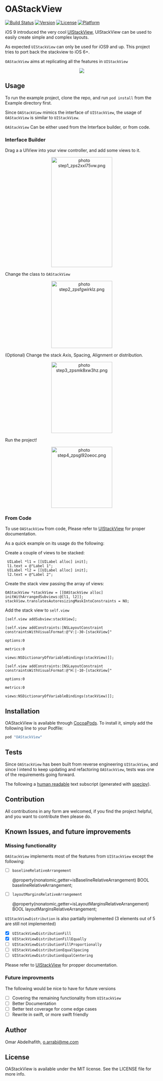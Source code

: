 # OAStackView

[![Build Status](https://travis-ci.org/oarrabi/OAStackView.svg)](https://travis-ci.org/oarrabi/OAStackView)
[![Version](https://img.shields.io/cocoapods/v/OAStackView.svg?style=flat)](http://cocoapods.org/pods/OAStackView)
[![License](https://img.shields.io/cocoapods/l/OAStackView.svg?style=flat)](http://cocoapods.org/pods/OAStackView)
[![Platform](https://img.shields.io/cocoapods/p/OAStackView.svg?style=flat)](http://cocoapods.org/pods/OAStackView)

iOS 9 introduced the very cool [UIStackView](https://developer.apple.com/library/prerelease/ios/documentation/UIKit/Reference/UIStackView_Class_Reference/), UIStackView can be used to easily create simple and complex layouts.

As expected `UIStackView` can only be used for iOS9 and up. This project tries to port back the stackview to iOS 6+.

`OAStackView` aims at replicating all the features in `UIStackView`

<p align="center"><img src ="http://g.recordit.co/RPV2txRGLu.gif" /></p>

## Usage

To run the example project, clone the repo, and run `pod install` from the Example directory first.

Since `OAStackView` mimics the interface of `UIStackView`, the usage of `OAStackView` is similar to `UIStackView`.

`OAStackView` Can be either used from the Interface builder, or from code.

### Interface Builder

Drag a a UIView into your view controller, and add some views to it.


<p align="center"><img src="http://i1348.photobucket.com/albums/p740/o_abdelhafith/step1_zps2xxl75vw.png" border="0" alt=" photo step1_zps2xxl75vw.png" height="360px" width="200px"/></p>

Change the class to `OAStackView`

<p align="center"><img src="http://i1348.photobucket.com/albums/p740/o_abdelhafith/step2_zpsfgwirklz.png" border="0" alt=" photo step2_zpsfgwirklz.png" height="220px" width="200px"/></p>

(Optional) Change the stack Axis, Spacing, Alignment or distribution.

<p align="center"><img src="http://i1348.photobucket.com/albums/p740/o_abdelhafith/step3_zpsmk8xw3hz.png" border="0" alt=" photo step3_zpsmk8xw3hz.png" height="233 the viewpx" width="200px"/></p>

Run the project!

<p align="center"><img src="http://i1348.photobucket.com/albums/p740/o_abdelhafith/step4_zpsgl92oeoc.png" border="0" alt=" photo step4_zpsgl92oeoc.png" height="200px" width="200px"/> </p>


### From Code

To use `OAStackView` from code, Please refer to [UIStackView](https://developer.apple.com/library/prerelease/ios/documentation/UIKit/Reference/UIStackView_Class_Reference/) for proper documentation.

As a quick example on its usage do the following:

Create a couple of views to be stacked:

```objc
 UILabel *l1 = [[UILabel alloc] init];
 l1.text = @"Label 1";
 UILabel *l2 = [[UILabel alloc] init];
 l2.text = @"Label 2";
```

Create the stack view passing the array of views:

```objc
OAStackView *stackView = [[OAStackView alloc] initWithArrangedSubviews:@[l1, l2]];
stackView.translatesAutoresizingMaskIntoConstraints = NO;
```

Add the stack view to `self.view`

```objc
[self.view addSubview:stackView];

[self.view addConstraints:[NSLayoutConstraint constraintsWithVisualFormat:@"V:|-30-[stackView]"
                                                                  options:0
                                                                  metrics:0
                                                                    views:NSDictionaryOfVariableBindings(stackView)]];

[self.view addConstraints:[NSLayoutConstraint constraintsWithVisualFormat:@"H:|-10-[stackView]"
                                                                  options:0
                                                                  metrics:0
                                                                    views:NSDictionaryOfVariableBindings(stackView)]];
```

## Installation

OAStackView is available through [CocoaPods](http://cocoapods.org). To install
it, simply add the following line to your Podfile:

```ruby
pod "OAStackView"
```

## Tests

Since `OAStackView` has been built from reverse engineering `UIStackView`, and since I intend to keep updating and refactoring `OAStackView`, tests was one of the requirements going forward.

The following a [human readable](https://raw.githubusercontent.com/oarrabi/OAStackView/master/Example/Tests/tests.transcript.txt?token=ABZLPOoXoCREu-BpaaIEVcTY5i1icbkrks5ViJ_9wA%3D%3D) text subscript (generated with [specipy](https://github.com/oarrabi/specipy)).

## Contribution

All contributions in any form are welcomed, if you find the project helpful, and you want to contribute then please do.

## Known Issues, and future improvements

### Missing functionality
`OAStackView` implements most of the features from `UIStackView` except the following:

- [ ] `baselineRelativeArrangement`   

	@property(nonatomic,getter=isBaselineRelativeArrangement) BOOL baselineRelativeArrangement;

- [ ] `layoutMarginsRelativeArrangement`     


	@property(nonatomic,getter=isLayoutMarginsRelativeArrangement) BOOL layoutMarginsRelativeArrangement;    

`UIStackViewDistribution` is also partially implemented (3 elements out of 5 are still not implemented)    
- [x] `UIStackViewDistributionFill`
- [x] `UIStackViewDistributionFillEqually`    
- [ ] `UIStackViewDistributionFillProportionally`   
- [ ] `UIStackViewDistributionEqualSpacing`    
- [ ] `UIStackViewDistributionEqualCentering`   

Please refer to [UIStackView](https://developer.apple.com/library/prerelease/ios/documentation/UIKit/Reference/UIStackView_Class_Reference/) for propper documentation.

### Future improvments
The following would be nice to have for future versions

- [ ] Covering the remaining functionality from `UIStackView`
- [ ] Better Documentation
- [ ] Better test coverage for come edge cases
- [ ] Rewrite in swift, or more swift friendly

## Author

Omar Abdelhafith, o.arrabi@me.com

## License

OAStackView is available under the MIT license. See the LICENSE file for more info.
